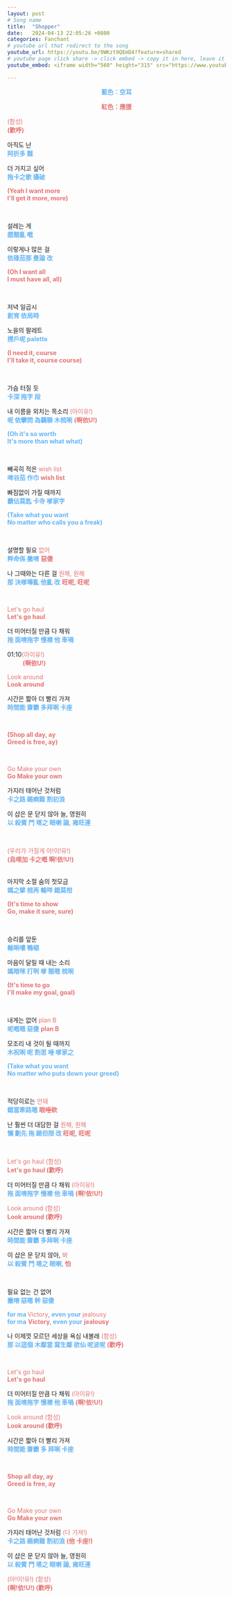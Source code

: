 ```yaml
---
layout: post
# Song name
title:  "Shopper"  
date:   2024-04-13 22:05:26 +0800
categories: Fanchant
# youtube url that redirect to the song
youtube_url: https://youtu.be/9WKzt9QEmD4?feature=shared
# youtube page click share -> click embed -> copy it in here, leave it blank if dont 
youtube_embed: <iframe width="560" height="315" src="https://www.youtube.com/embed/9WKzt9QEmD4?si=-4Lm7uaa35qjBQWv" title="YouTube video player" frameborder="0" allow="accelerometer; autoplay; clipboard-write; encrypted-media; gyroscope; picture-in-picture; web-share" referrerpolicy="strict-origin-when-cross-origin" allowfullscreen></iframe>

---
```

<p style="display: flex; justify-content: center;"><span style="color:#64b5f6;"><strong>藍色：空耳</strong></span></p>
<p style="display: flex; justify-content: center;"><span style="color:#e57373;"><strong>紅色：應援</strong></span></p>

<p><span style="color:#e57373;">(함성)</span><br><span style="color:#e57373;"><strong>(歡呼)</strong></span></p>
<p>아직도 난<br><span style="color:#64b5f6;"><strong>阿折多 難</strong></span></p>
<p>더 가지고 싶어<br><span style="color:#64b5f6;"><strong>拖卡之歌 攝破</strong></span></p>
<p><span style="color:#e57373;"><strong>(Yeah I want more</strong></span><br><span style="color:#e57373;"><strong>I'll get it more, more)</strong></span></p>
<p>&nbsp;</p>
<p>설레는 게<br><span style="color:#64b5f6;"><strong>腮靚亂 嘅</strong></span></p>
<p>이렇게나 많은 걸<br><span style="color:#64b5f6;"><strong>依碌茄那 曼論 改</strong></span></p>
<p><span style="color:#e57373;"><strong>(Oh I want all</strong></span><br><span style="color:#e57373;"><strong>I must have all, all)</strong></span></p>
<p>&nbsp;</p>
<p>저녁 일곱시<br><span style="color:#64b5f6;"><strong>創育 依局時</strong></span></p>
<p>노을의 팔레트<br><span style="color:#64b5f6;"><strong>撈戶呢 palette</strong></span></p>
<p><span style="color:#e57373;"><strong>(I need it, course</strong></span><br><span style="color:#e57373;"><strong>I'll take it, course course)</strong></span></p>
<p>&nbsp;</p>
<p>가슴 터질 듯<br><span style="color:#64b5f6;"><strong>卡深 拖字 段</strong></span></p>
<p>내 이름을 외치는 목소리&nbsp;<span style="color:#e57373;">(아이유!)</span><br><span style="color:#64b5f6;"><strong>呢 依攣問 為黐聯 木梳唎</strong></span> <span style="color:#e57373;"><strong>(啊依U!)</strong></span></p>
<p><span style="color:#64b5f6;"><strong>(Oh it's so worth</strong></span><br><span style="color:#64b5f6;"><strong>It's more than what what)</strong></span></p>
<p>&nbsp;</p>
<p>빼곡히 적은&nbsp;<span style="color:#e57373;">wish list</span><br><span style="color:#64b5f6;"><strong>啤谷茄 作巾</strong></span><span style="color:#e57373;"><strong> wish list</strong></span></p>
<p>빠짐없이 가질 때까지<br><span style="color:#64b5f6;"><strong>霸佔莫匙 卡寺 嗲家字</strong></span></p>
<p><span style="color:#64b5f6;"><strong>(Take what you want</strong></span><br><span style="color:#64b5f6;"><strong>No matter who calls you a freak)</strong></span></p>
<p>&nbsp;</p>
<p>설명할 필요&nbsp;<span style="color:#e57373;">없어</span><br><span style="color:#64b5f6;"><strong>粹命係 撇唷</strong></span> <span style="color:#e57373;"><strong>惡傻</strong></span></p>
<p>나 그때와는 다른 걸&nbsp;<span style="color:#e57373;">원해, 원해</span><br><span style="color:#64b5f6;"><strong>那 決嗲嘩亂 他亂 改</strong></span> <span style="color:#e57373;"><strong>旺呢, 旺呢</strong></span></p>
<p>&nbsp;</p>
<p><span style="color:#e57373;">Let's go haul</span><br><span style="color:#e57373;"><strong>Let's go haul</strong></span></p>
<p>더 미어터질 만큼 다 채워<br><span style="color:#64b5f6;"><strong>拖 面唷拖字 慢襟 他 車喎</strong></span></p>
<p>01:10<span style="color:#e57373;">(아이유!)</span><br>&nbsp; &nbsp; &nbsp; &nbsp; &nbsp;<span style="color:#e57373;"><strong>(啊依U!)</strong></span></p>
<p><span style="color:#e57373;">Look around</span><br><span style="color:#e57373;"><strong>Look around</strong></span></p>
<p>시간은 짧아 더 빨리 가져<br><span style="color:#64b5f6;"><strong>時間能 齋霸 多拜唎 卡座</strong></span></p>
<p>&nbsp;</p>
<p><span style="color:#e57373;"><strong>(Shop all day, ay</strong></span><br><span style="color:#e57373;"><strong>Greed is free, ay)</strong></span></p>
<p>&nbsp;</p>
<p><span style="color:#e57373;">Go Make your own</span><br><span style="color:#e57373;"><strong>Go Make your own</strong></span></p>
<p>가지러 태어난 것처럼<br><span style="color:#64b5f6;"><strong>卡之路 踢痾難 割初浪</strong></span></p>
<p>이 샵은 문 닫지 않아 늘, 영원히<br><span style="color:#64b5f6;"><strong>以 殺賓 門 塔之 眼喇 論, 雍旺連</strong></span></p>
<p>&nbsp;</p>
<p><span style="color:#e57373;">(우리가 가질게 아!이!유!)</span><br><span style="color:#e57373;"><strong>(烏哩加 卡之嘅 啊!依!U!)</strong></span></p>
<p><br>마지막 소절 숨의 첫모금<br><span style="color:#64b5f6;"><strong>媽之擘 梳再 輸咩 錯莫柑</strong></span></p>
<p><span style="color:#e57373;"><strong>(It's time to show</strong></span><br><span style="color:#e57373;"><strong>Go, make it sure, sure)</strong></span></p>
<p>&nbsp;</p>
<p>승리를 앞둔<br><span style="color:#64b5f6;"><strong>輸唎嘍 鴨頓</strong></span></p>
<p>마음이 달릴 때 내는 소리<br><span style="color:#64b5f6;"><strong>媽暗咪 打咧 嗲 靚嗯 梳唎</strong></span></p>
<p><span style="color:#e57373;"><strong>(It's time to go</strong></span><br><span style="color:#e57373;"><strong>I'll make my goal, goal)</strong></span></p>
<p>&nbsp;</p>
<p>내게는 없어&nbsp;<span style="color:#e57373;">plan B</span><br><span style="color:#64b5f6;"><strong>呢嘅嗯 惡傻</strong></span> <span style="color:#e57373;"><strong>plan B</strong></span></p>
<p>모조리 내 것이 될 때까지<br><span style="color:#64b5f6;"><strong>木祝唎 呢 割思 唾 嗲家之</strong></span></p>
<p><span style="color:#64b5f6;"><strong>(Take what you want</strong></span><br><span style="color:#64b5f6;"><strong>No matter who puts down your greed)</strong></span></p>
<p>&nbsp;</p>
<p>적당히로는&nbsp;<span style="color:#e57373;">안돼</span><br><span style="color:#64b5f6;"><strong>錯當牽路嗯</strong></span><span style="color:#e57373;"><strong> 眼唾欸</strong></span></p>
<p>난 훨씬 더 대담한 걸&nbsp;<span style="color:#e57373;">원해, 원해</span><br><span style="color:#64b5f6;"><strong>懶 劃先 拖 踢但限 改</strong></span><span style="color:#e57373;"><strong> 旺呢, 旺呢</strong></span></p>
<p>&nbsp;</p>
<p><span style="color:#e57373;">Let's go haul (함성)</span><br><span style="color:#e57373;"><strong>Let's go haul (歡呼)</strong></span></p>
<p>더 미어터질 만큼 다 채워&nbsp;<span style="color:#e57373;">(아이유!)</span><br><span style="color:#64b5f6;"><strong>拖 面唷拖字 慢襟 他 車喎</strong></span><span style="color:#e57373;"> <strong>(啊!依!U!)</strong></span></p>
<p><span style="color:#e57373;">Look around (함성)</span><br><span style="color:#e57373;"><strong>Look around</strong></span><strong> </strong><span style="color:#e57373;"><strong>(歡呼)</strong></span></p>
<p>시간은 짧아 더 빨리 가져<br><span style="color:#64b5f6;"><strong>時間能 齋霸 多拜唎 卡座</strong></span></p>
<p>이 샵은 문 닫지 않아,<span style="color:#e57373;">&nbsp;봐</span><br><span style="color:#64b5f6;"><strong>以 殺賓 門 塔之 眼喇,</strong></span><span style="color:#e57373;"><strong> 怕</strong></span></p>
<p>&nbsp;</p>
<p>필요 없는 건 없어<br><span style="color:#64b5f6;"><strong>撇唷 惡嗯 幹 惡傻</strong></span></p>
<p><span style="color:#64b5f6;"><strong>for ma&nbsp;</strong></span><span style="color:#e57373;">Victory</span><span style="color:#64b5f6;"><strong>, even your</strong></span><span style="color:#e57373;">&nbsp;jealousy</span><br><span style="color:#64b5f6;"><strong>for ma</strong></span>&nbsp;<span style="color:#e57373;"><strong>Victory</strong></span><span style="color:#64b5f6;"><strong>, even your</strong></span>&nbsp;<span style="color:#e57373;"><strong>jealousy</strong></span></p>
<p>나 이제껏 모르던 세상을 욕심 내볼래&nbsp;<span style="color:#e57373;">(함성)</span><br><span style="color:#64b5f6;"><strong>那 以這個 木鄰當 寫生鄰 欲仙 呢波呢</strong></span><span style="color:#e57373;"><strong> (歡呼)</strong></span></p>
<p>&nbsp;</p>
<p><span style="color:#e57373;">Let's go haul</span><br><span style="color:#e57373;"><strong>Let's go haul</strong></span></p>
<p>더 미어터질 만큼 다 채워<span style="color:#e57373;">&nbsp;(아이유!)</span><br><span style="color:#64b5f6;"><strong>拖 面唷拖字 慢襟 他 車喎</strong></span> <span style="color:#e57373;"><strong>(啊!依!U!)</strong></span></p>
<p><span style="color:#e57373;">Look around</span> <span style="color:#e57373;">(함성)</span><br><span style="color:#e57373;"><strong>Look around (歡呼)</strong></span></p>
<p>시간은 짧아 더 빨리 가져<br><span style="color:#64b5f6;"><strong>時間能 齋霸 多 拜唎 卡座</strong></span></p>
<p>&nbsp;</p>
<p><span style="color:#e57373;"><strong>Shop all day, ay</strong></span><br><span style="color:#e57373;"><strong>Greed is free, ay</strong></span></p>
<p>&nbsp;</p>
<p><span style="color:#e57373;">Go Make your own</span><br><span style="color:#e57373;"><strong>Go Make your own</strong></span></p>
<p>가지러 태어난 것처럼&nbsp;<span style="color:#e57373;">(다 가져!)</span><br><span style="color:#64b5f6;"><strong>卡之路 踢痾難 割初浪</strong></span> <span style="color:#e57373;"><strong>(他 卡座!)</strong></span></p>
<p>이 샵은 문 닫지 않아 늘, 영원히<br><span style="color:#64b5f6;"><strong>以 殺賓 門 塔之 眼喇 論, 雍旺連</strong></span></p>
<p><span style="color:#e57373;">(아!이!유!) (함성)</span><br><span style="color:#e57373;"><strong>(啊!依!U!) (歡呼)</strong></span></p>
